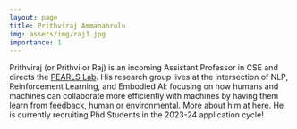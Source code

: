 ```yaml
---
layout: page
title: Prithviraj Ammanabrolu
img: assets/img/raj3.jpg
importance: 1
---
```

Prithviraj (or Prithvi or Raj) is an incoming Assistant Professor in CSE and directs the [PEARLS Lab](http://pearls.ucsd.edu). His research group lives at the intersection of NLP, Reinforcement Learning, and Embodied AI: focusing on how humans and machines can collaborate more efficiently with machines by having them learn from feedback, human or environmental. More about him at [here](http://prithvirajva.com). He is currently recruiting Phd Students in the 2023-24 application cycle!